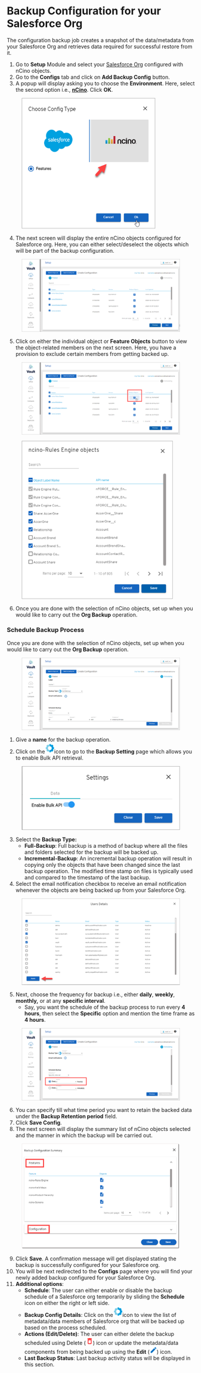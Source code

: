 # Backup Configuration for your Salesforce Org

The configuration backup job creates a snapshot of the data/metadata from your Salesforce Org and retrieves data required for successful restore from it.

1. Go to **Setup** Module and select your [Salesforce Org](https://knowledgebase.autorabit.com/vault/docs/registering-salesforce-org) configured with nCino objects.
2. Go to the **Configs** tab and click on **Add Backup Config** button.
3. A popup will display asking you to choose the **Environment**. Here, select the second option i.e., [**nCino**](https://www.autorabit.com/industry-solution/banking-financial-services-ncino/). Click **OK**.

<figure><img src="../../.gitbook/assets/image (270).png" alt="" width="358"><figcaption></figcaption></figure>

4. The next screen will display the entire nCino objects configured for Salesforce org. Here, you can either select/deselect the objects which will be part of the backup configuration.

<figure><img src="../../.gitbook/assets/image (271).png" alt=""><figcaption></figcaption></figure>

5. Click on either the individual object or **Feature Objects** button to view the object-related members on the next screen. Here, you have a provision to exclude certain members from getting backed up.

<figure><img src="../../.gitbook/assets/image (272).png" alt=""><figcaption></figcaption></figure>

<figure><img src="../../.gitbook/assets/image (273).png" alt="" width="405"><figcaption></figcaption></figure>

6. Once you are done with the selection of nCino objects, set up when you would like to carry out the **Org Backup** operation.

### Schedule Backup Process <a href="#schedule-backup-process" id="schedule-backup-process"></a>

Once you are done with the selection of nCino objects, set up when you would like to carry out the **Org Backup** operation.

<figure><img src="../../.gitbook/assets/image (274).png" alt=""><figcaption></figcaption></figure>

1. Give a **name** for the backup operation.
2. Click on the![](<../../.gitbook/assets/image (77) (1) (1) (1) (1) (1) (1).png>)icon to go to the **Backup Setting** page which allows you to enable Bulk API retrieval.

<figure><img src="../../.gitbook/assets/image (275).png" alt=""><figcaption></figcaption></figure>

3. Select the **Backup Type:**
   * **Full-Backup**: Full backup is a method of backup where all the files and folders selected for the backup will be backed up.
   * **Incremental-Backup**: An incremental backup operation will result in copying only the objects that have been changed since the last backup operation. The modified time stamp on files is typically used and compared to the timestamp of the last backup.
4. Select the email notification checkbox to receive an email notification whenever the objects are being backed up from your Salesforce Org.

<figure><img src="../../.gitbook/assets/image (276).png" alt="" width="563"><figcaption></figcaption></figure>

5. Next, choose the frequency for backup i.e., either **daily**, **weekly**, **monthly,** or at any **specific interval**.
   * Say, you want the schedule of the backup process to run every **4 hours**, then select the **Specific** option and mention the time frame as **4 hours**.

<figure><img src="../../.gitbook/assets/image (277).png" alt="" width="563"><figcaption></figcaption></figure>

6. You can specify till what time period you want to retain the backed data under the **Backup Retention period** field.
7. Click **Save Config**.
8. The next screen will display the summary list of nCino objects selected and the manner in which the backup will be carried out.

<figure><img src="../../.gitbook/assets/image (278).png" alt="" width="555"><figcaption></figcaption></figure>

9. Click **Save**. A confirmation message will get displayed stating the backup is successfully configured for your Salesforce org.
10. You will be next redirected to the **Configs** page where you will find your newly added backup configured for your Salesforce Org.
11. **Additional options**:
    * **Schedule**: The user can either enable or disable the backup schedule of a Salesforce org temporarily by sliding the **Schedule** icon on either the right or left side.
    * **Backup Config Details**: Click on the![](<../../.gitbook/assets/image (78) (1) (1) (1) (1) (1) (1).png>)icon to view the list of metadata/data members of Salesforce org that will be backed up based on the process scheduled.
    * **Actions (Edit/Delete)**:  The user can either delete the backup scheduled using Delete (![](<../../.gitbook/assets/image (79) (1) (1) (1) (1) (1) (1).png>)) icon or update the metadata/data components from being backed up using the **Edit** (![](<../../.gitbook/assets/image (80) (1) (1) (1) (1) (1) (1).png>)) icon.
    * **Last Backup Status**: Last backup activity status will be displayed in this section.
